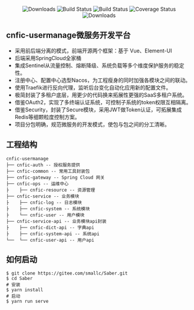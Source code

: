 <p align="center">
   <img src="https://img.shields.io/badge/Release-V1.0.1-green.svg" alt="Downloads">
   <img src="https://img.shields.io/badge/JDK-1.8+-green.svg" alt="Build Status">
   <img src="https://img.shields.io/badge/license-Apache%202-blue.svg" alt="Build Status">
   <img src="https://img.shields.io/badge/Spring%20Cloud-2020-blue.svg" alt="Coverage Status">
   <img src="https://img.shields.io/badge/Spring%20Boot-2.4.2-blue.svg" alt="Downloads">
 </p>  

## cnfic-usermanage微服务开发平台
* 采用前后端分离的模式，前端开源两个框架：基于 Vue、Element-UI
* 后端采用SpringCloud全家桶
* 集成Sentinel从流量控制、熔断降级、系统负载等多个维度保护服务的稳定性。
* 注册中心、配置中心选型Nacos，为工程瘦身的同时加强各模块之间的联动。
* 使用Traefik进行反向代理，监听后台变化自动化应用新的配置文件。
* 极简封装了多租户底层，用更少的代码换来拓展性更强的SaaS多租户系统。
* 借鉴OAuth2，实现了多终端认证系统，可控制子系统的token权限互相隔离。
* 借鉴Security，封装了Secure模块，采用JWT做Token认证，可拓展集成Redis等细颗粒度控制方案。
* 项目分包明确，规范微服务的开发模式，使包与包之间的分工清晰。

## 工程结构
``` 
cnfic-usermanage
├── cnfic-auth -- 授权服务提供
├── cnfic-common -- 常用工具封装包
├── cnfic-gateway -- Spring Cloud 网关
├── cnfic-ops -- 运维中心
├    ├── cnfic-resource -- 资源管理
├── cnfic-service -- 业务模块
├    ├── cnfic-log -- 日志模块 
├    ├── cnfic-system -- 系统模块 
├    └── cnfic-user -- 用户模块 
├── cnfic-service-api -- 业务模块api封装
├    ├── cnfic-dict-api -- 字典api 
├    ├── cnfic-system-api -- 系统api 
└──  └── cnfic-user-api -- 用户api 
```

## 如何启动
```
$ git clone https://gitee.com/smallc/Saber.git
$ cd Saber
# 安装
$ yarn install
# 启动
$ yarn run serve     
```
